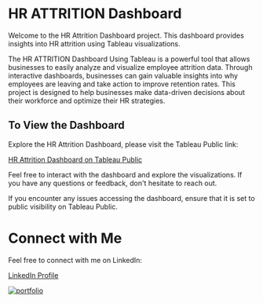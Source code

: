 
# HR ATTRITION Dashboard

Welcome to the HR Attrition Dashboard project. This dashboard provides insights into HR attrition using Tableau visualizations.

The HR ATTRITION Dashboard Using Tableau is a powerful tool that allows businesses to easily analyze and visualize employee attrition data. Through interactive dashboards, businesses can gain valuable insights into why employees are leaving and take action to improve retention rates. This project is designed to help businesses make data-driven decisions about their workforce and optimize their HR strategies.




## To View the Dashboard

Explore the HR Attrition Dashboard, please visit the Tableau Public link:

[HR Attrition Dashboard on Tableau Public](https://public.tableau.com/app/profile/parthebhan.pari/viz/HRAttrition_17035185888280/Dashboard2)

Feel free to interact with the dashboard and explore the visualizations. If you have any questions or feedback, don't hesitate to reach out.

If you encounter any issues accessing the dashboard, ensure that it is set to public visibility on Tableau Public.


# Connect with Me

Feel free to connect with me on LinkedIn:

[LinkedIn Profile](https://www.linkedin.com/in/parthebhan)

[![portfolio](https://img.shields.io/badge/my_portfolio-000?style=for-the-badge&logo=ko-fi&logoColor=white)](https://parthebhan143.wixsite.com/datainsights)



